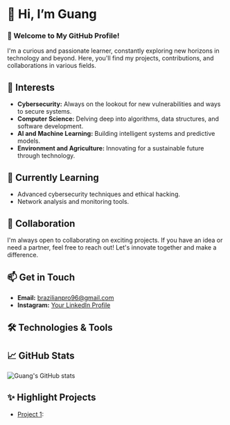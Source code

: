 # 👋 Hi, I’m Guang

### 🌟 Welcome to My GitHub Profile!

I'm a curious and passionate learner, constantly exploring new horizons in technology and beyond. Here, you'll find my projects, contributions, and collaborations in various fields.

## 👀 Interests

- **Cybersecurity:** Always on the lookout for new vulnerabilities and ways to secure systems.
- **Computer Science:** Delving deep into algorithms, data structures, and software development.
- **AI and Machine Learning:** Building intelligent systems and predictive models.
- **Environment and Agriculture:** Innovating for a sustainable future through technology.

## 🌱 Currently Learning

- Advanced cybersecurity techniques and ethical hacking.
- Network analysis and monitoring tools.

## 💞️ Collaboration

I'm always open to collaborating on exciting projects. If you have an idea or need a partner, feel free to reach out! Let's innovate together and make a difference.

## 📫 Get in Touch

- **Email:** brazilianpro96@gmail.com
- **Instagram:** [Your LinkedIn Profile](https://www.instagram.com/im_imagi.nation?igsh=MTR3OWFta243MDUwdw==)

## 🛠️ Technologies & Tools

## 📈 GitHub Stats

![Guang's GitHub stats](https://github-readme-stats.vercel.app/api?username=yourusername&show_icons=true&theme=radical)

## ✨ Highlight Projects

- [Project 1](https://github.com/yourusername/project1):
